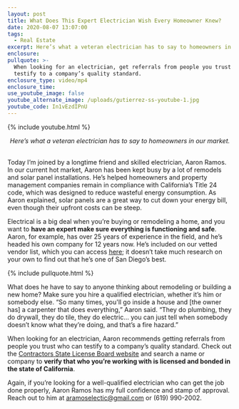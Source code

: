 ```yaml
---
layout: post
title: What Does This Expert Electrician Wish Every Homeowner Knew?
date: 2020-08-07 13:07:00
tags:
  - Real Estate
excerpt: Here’s what a veteran electrician has to say to homeowners in our market.
enclosure:
pullquote: >-
  When looking for an electrician, get referrals from people you trust who can
  testify to a company’s quality standard.
enclosure_type: video/mp4
enclosure_time:
use_youtube_image: false
youtube_alternate_image: /uploads/gutierrez-ss-youtube-1.jpg
youtube_code: In1vEzdIPnU
---
```


{% include youtube.html %}

<center><em>Here&rsquo;s what a veteran electrician has to say to homeowners in our market.</em></center>

<br>Today I’m joined by a longtime friend and skilled electrician, Aaron Ramos. In our current hot market, Aaron has been kept busy by a lot of remodels and solar panel installations. He’s helped homeowners and property management companies remain in compliance with California’s Title 24 code, which was designed to reduce wasteful energy consumption. As Aaron explained, solar panels are a great way to cut down your energy bill, even though their upfront costs can be steep.

Electrical is a big deal when you’re buying or remodeling a home, and you want to **have an expert make sure everything is functioning and safe**. Aaron, for example, has over 25 years of experience in the field, and he’s headed his own company for 12 years now. He’s included on our vetted vendor list, which you can access <u><a target="_blank" rel="noopener" href="https://pdfhost.io/v/b1TNjBNDC_vendors.pdf">here</a></u>; it doesn’t take much research on your own to find out that he’s one of San Diego’s best.

{% include pullquote.html %}

What does he have to say to anyone thinking about remodeling or building a new home? Make sure you hire a qualified electrician, whether it’s him or somebody else. “So many times, you'll go inside a house and \[the owner has\] a carpenter that does everything,” Aaron said. “They do plumbing, they do drywall, they do tile, they do electric… you can just tell when somebody doesn’t know what they’re doing, and that’s a fire hazard.”

When looking for an electrician, Aaron recommends getting referrals from people you trust who can testify to a company’s quality standard. Check out the <u><a target="_blank" rel="noopener" href="https://www.cslb.ca.gov/">Contractors State License Board website</a></u> and search a name or company to **verify that who you’re working with is licensed and bonded in the state of California**.

Again, if you’re looking for a well-qualified electrician who can get the job done properly, Aaron Ramos has my full confidence and stamp of approval. Reach out to him at <u><a href="mailto:aramoselectic@gmail.com">aramoselectic@gmail.com</a></u> or (619) 990-2002.